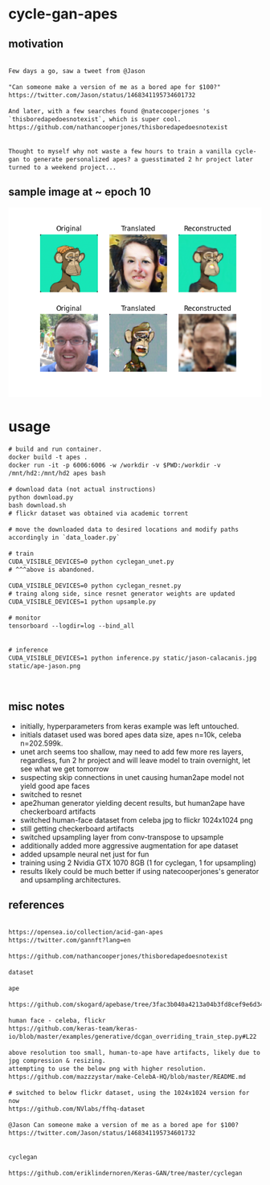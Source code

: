 # cycle-gan-apes

## motivation

```

Few days a go, saw a tweet from @Jason 

"Can someone make a version of me as a bored ape for $100?"
https://twitter.com/Jason/status/1468341195734601732

And later, with a few searches found @natecooperjones 's  `thisboredapedoesnotexist`, which is super cool.
https://github.com/nathancooperjones/thisboredapedoesnotexist


Thought to myself why not waste a few hours to train a vanilla cycle-gan to generate personalized apes? a guesstimated 2 hr project later turned to a weekend project...

```

## sample image at ~ epoch 10
![example](static/4_4400.png)


# usage
          
```                                       
# build and run container.
docker build -t apes .                                                                                    
docker run -it -p 6006:6006 -w /workdir -v $PWD:/workdir -v /mnt/hd2:/mnt/hd2 apes bash

# download data (not actual instructions)
python download.py
bash download.sh
# flickr dataset was obtained via academic torrent

# move the downloaded data to desired locations and modify paths accordingly in `data_loader.py`

# train
CUDA_VISIBLE_DEVICES=0 python cyclegan_unet.py
# ^^^above is abandoned.

CUDA_VISIBLE_DEVICES=0 python cyclegan_resnet.py
# traing along side, since resnet generator weights are updated
CUDA_VISIBLE_DEVICES=1 python upsample.py

# monitor
tensorboard --logdir=log --bind_all


# inference
CUDA_VISIBLE_DEVICES=1 python inference.py static/jason-calacanis.jpg static/ape-jason.png



``` 

## misc notes
 
+ initially, hyperparameters from keras example was left untouched.
+ initials dataset used was bored apes data size, apes n=10k, celeba n=202.599k.
+ unet arch seems too shallow, may need to add few more res layers, regardless, fun 2 hr project and will leave model to train overnight, let see what we get tomorrow
+ suspecting skip connections in unet causing human2ape model not yield good ape faces
+ switched to resnet
+ ape2human generator yielding decent results, but human2ape have checkerboard artifacts
+ switched human-face dataset from celeba jpg to flickr 1024x1024 png
+ still getting checkerboard artifacts
+ switched upsampling layer from conv-transpose to upsample
+ additionally added more aggressive augmentation for ape dataset
+ added upsample neural net just for fun
+ training using 2 Nvidia GTX 1070 8GB (1 for cyclegan, 1 for upsampling)
+ results likely could be much better if using natecooperjones's generator and upsampling architectures.


## references
 
```

https://opensea.io/collection/acid-gan-apes
https://twitter.com/gannft?lang=en

https://github.com/nathancooperjones/thisboredapedoesnotexist

dataset

ape

https://github.com/skogard/apebase/tree/3fac3b040a4213a04b3fd8cef9e6d341478873a3

human face - celeba, flickr
https://github.com/keras-team/keras-io/blob/master/examples/generative/dcgan_overriding_train_step.py#L22

above resolution too small, human-to-ape have artifacts, likely due to jpg compression & resizing.
attempting to use the below png with higher resolution.
https://github.com/mazzzystar/make-CelebA-HQ/blob/master/README.md

# switched to below flickr dataset, using the 1024x1024 version for now
https://github.com/NVlabs/ffhq-dataset

@Jason Can someone make a version of me as a bored ape for $100?
https://twitter.com/Jason/status/1468341195734601732


cyclegan

https://github.com/eriklindernoren/Keras-GAN/tree/master/cyclegan

```

